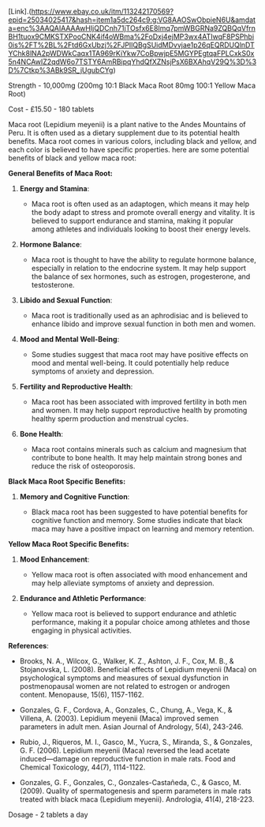 [Link].(https://www.ebay.co.uk/itm/113242170569?epid=25034025417&hash=item1a5dc264c9:g:VG8AAOSwObpieN6U&amdata=enc%3AAQAIAAAAwHIjQDCnh71jTOsfx6E8Imq7pmWBGRNa9ZQBQqVfrnBH1tuox9CMKSTXPooCNK4if4oWBma%2FoDxj4ejMP3wx4ATIwqF8PSPhbi0is%2FT%2BL%2Ftd6GxUbzj%2FJPIlQBgSUidMDvvjae1p26qEQRDUQlnDTYChk8lNA2pWDWkCaqx1TA969rKiYkw7CoBpwjpE5MGYPEgtqaFPLCxkS0x5n4NCAwIZ2qdW6o7TSTY6AmRBipqYhdQfXZNsjPsX6BXAhqV29Q%3D%3D%7Ctkp%3ABk9SR_jUgubCYg)

Strength - 10,000mg (200mg 10:1 Black Maca Root 80mg 100:1 Yellow Maca Root) 

Cost - £15.50 - 180 tablets 

Maca root (Lepidium meyenii) is a plant native to the Andes Mountains of Peru. It is often used as a dietary supplement due to its potential health benefits. Maca root comes in various colors, including black and yellow, and each color is believed to have specific properties. here are some potential benefits of black and yellow maca root:

**General Benefits of Maca Root:**

1. **Energy and Stamina**:

   - Maca root is often used as an adaptogen, which means it may help the body adapt to stress and promote overall energy and vitality. It is believed to support endurance and stamina, making it popular among athletes and individuals looking to boost their energy levels.

2. **Hormone Balance**:

   - Maca root is thought to have the ability to regulate hormone balance, especially in relation to the endocrine system. It may help support the balance of sex hormones, such as estrogen, progesterone, and testosterone.

3. **Libido and Sexual Function**:

   - Maca root is traditionally used as an aphrodisiac and is believed to enhance libido and improve sexual function in both men and women.

4. **Mood and Mental Well-Being**:

   - Some studies suggest that maca root may have positive effects on mood and mental well-being. It could potentially help reduce symptoms of anxiety and depression.

5. **Fertility and Reproductive Health**:

   - Maca root has been associated with improved fertility in both men and women. It may help support reproductive health by promoting healthy sperm production and menstrual cycles.

6. **Bone Health**:

   - Maca root contains minerals such as calcium and magnesium that contribute to bone health. It may help maintain strong bones and reduce the risk of osteoporosis.

**Black Maca Root Specific Benefits:**

1. **Memory and Cognitive Function**:

   - Black maca root has been suggested to have potential benefits for cognitive function and memory. Some studies indicate that black maca may have a positive impact on learning and memory retention.

**Yellow Maca Root Specific Benefits:**

1. **Mood Enhancement**:

   - Yellow maca root is often associated with mood enhancement and may help alleviate symptoms of anxiety and depression.

2. **Endurance and Athletic Performance**:

   - Yellow maca root is believed to support endurance and athletic performance, making it a popular choice among athletes and those engaging in physical activities.

**References**:

- Brooks, N. A., Wilcox, G., Walker, K. Z., Ashton, J. F., Cox, M. B., & Stojanovska, L. (2008). Beneficial effects of Lepidium meyenii (Maca) on psychological symptoms and measures of sexual dysfunction in postmenopausal women are not related to estrogen or androgen content. Menopause, 15(6), 1157-1162.

- Gonzales, G. F., Cordova, A., Gonzales, C., Chung, A., Vega, K., & Villena, A. (2003). Lepidium meyenii (Maca) improved semen parameters in adult men. Asian Journal of Andrology, 5(4), 243-246.

- Rubio, J., Riqueros, M. I., Gasco, M., Yucra, S., Miranda, S., & Gonzales, G. F. (2006). Lepidium meyenii (Maca) reversed the lead acetate induced—damage on reproductive function in male rats. Food and Chemical Toxicology, 44(7), 1114-1122.

- Gonzales, G. F., Gonzales, C., Gonzales-Castañeda, C., & Gasco, M. (2009). Quality of spermatogenesis and sperm parameters in male rats treated with black maca (Lepidium meyenii). Andrologia, 41(4), 218-223.

Dosage - 2 tablets a day 
